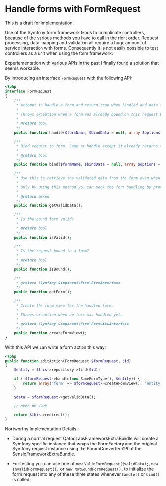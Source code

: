 # Handle forms with FormRequest

This is a draft for implementation.

Use of the Symfony form framework tends to complicate controllers, because of
the various methods you have to call in the right order. Request processing,
data mapping and validation all require a huge amount of service interaction
with forms. Consequently it is not easily possible to test controllers as a
unit when using the form framework.

Experiementation with various APIs in the past I finally found a solution
that seems workable.

By introducing an interface ``FormRequest`` with the following API:

```php
<?php
interface FormRequest
{
    /**
     * Attempt to handle a form and return true when handled and data is valid.
     *
     * Throws exception when a form was already bound on this request before.
     *
     * @return bool
     */
    public function handle($formName, $bindData = null, array $options = array());

    /**
     * Bind request to form. Same as handle except it already returns true when form is bound.
     *
     * @return bool
     */
    public function bind($formName, $bindData = null, array $options = array());

    /**
     * Use this to retrieve the validated data from the form even when you attached `$bindData`.
     *
     * Only by using this method you can mock the form handling by providing a replacement valid value in tests.
     *
     * @return mixed
     */
    public function getValidData();

    /**
     * Is the bound form valid?
     *
     * @return bool
     */
    public function isValid();

    /**
     * Is the request bound to a form?
     *
     * @return bool
     */
    public function isBound();

    /**
     * @return \Symfony\Component\Form\FormInterface
     */
    public function getForm();

    /**
     * Create the form view for the handled form.
     *
     * Throws exception when no form was handled yet.
     *
     * @return \Symfony\Component\Form\FormViewInterface
     */
    public function createFormView();
}
```

With this API we can write a form action this way:

```php
<?php
public function editAction(FormRequest $formRequest, $id)
{
    $entity = $this->repository->find($id);

    if (!$formRequest->handle(new SomeFormType(), $entity)) {
        return array('form' => $formRequest->createFormView(), 'entity' => $entity);
    }

    $data = $formRequest->getValidData();

    // HERE BE CODE

    return $this->redirect();
}
```

Nortworthy Implementation Details:

- During a normal request QafooLabsFrameworkExtraBundle will create a Symfony
  specific instance that wraps the FormFactory and the original Symfony request
  instance using the ParamConverter API of the SensioFrameworkExtraBundle.

- For testing you can use one of `new ValidFormRequest($validData);`, `new
  InvalidFormRequest();` or `new NotBoundFormRequest();` to initialize the form
  request into any of these three states whenever `handle()` or `bind()` is
  called.

